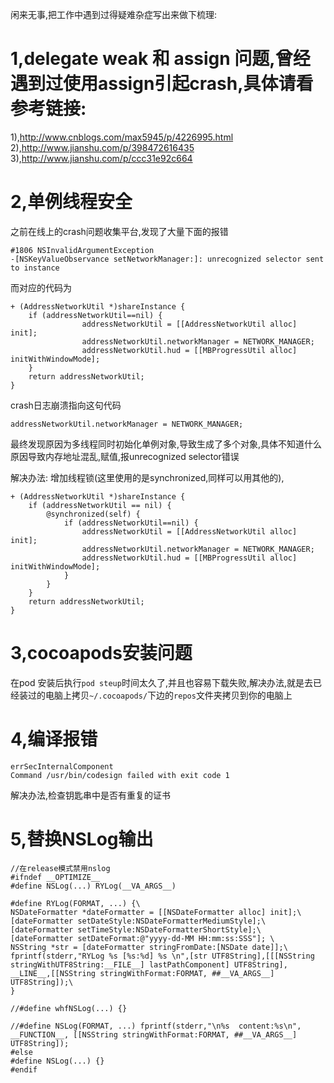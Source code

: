 闲来无事,把工作中遇到过得疑难杂症写出来做下梳理:

# 1,delegate weak 和 assign 问题,曾经遇到过使用assign引起crash,具体请看参考链接:
1),http://www.cnblogs.com/max5945/p/4226995.html
2),http://www.jianshu.com/p/398472616435
3),http://www.jianshu.com/p/ccc31e92c664


# 2,单例线程安全

之前在线上的crash问题收集平台,发现了大量下面的报错

```
#1806 NSInvalidArgumentException
-[NSKeyValueObservance setNetworkManager:]: unrecognized selector sent to instance
```
而对应的代码为
```
+ (AddressNetworkUtil *)shareInstance {
    if (addressNetworkUtil==nil) {
                addressNetworkUtil = [[AddressNetworkUtil alloc] init];
                addressNetworkUtil.networkManager = NETWORK_MANAGER;
                addressNetworkUtil.hud = [[MBProgressUtil alloc] initWithWindowMode];
    }
    return addressNetworkUtil;
}
```

crash日志崩溃指向这句代码
```
addressNetworkUtil.networkManager = NETWORK_MANAGER;
```

最终发现原因为多线程同时初始化单例对象,导致生成了多个对象,具体不知道什么原因导致内存地址混乱,赋值,报unrecognized selector错误


解决办法:
增加线程锁(这里使用的是synchronized,同样可以用其他的),
```
+ (AddressNetworkUtil *)shareInstance {
    if (addressNetworkUtil == nil) {
        @synchronized(self) {
            if (addressNetworkUtil==nil) {
                addressNetworkUtil = [[AddressNetworkUtil alloc] init];
                addressNetworkUtil.networkManager = NETWORK_MANAGER;
                addressNetworkUtil.hud = [[MBProgressUtil alloc] initWithWindowMode];
            }
        }
    }
    return addressNetworkUtil;
}
```
# 3,cocoapods安装问题

在pod 安装后执行```pod steup```时间太久了,并且也容易下载失败,解决办法,就是去已经装过的电脑上拷贝```~/.cocoapods/```下边的```repos```文件夹拷贝到你的电脑上


# 4,编译报错
```
errSecInternalComponent
Command /usr/bin/codesign failed with exit code 1
```

解决办法,检查钥匙串中是否有重复的证书

# 5,替换NSLog输出

```
//在release模式禁用nslog
#ifndef __OPTIMIZE__
#define NSLog(...) RYLog(__VA_ARGS__)

#define RYLog(FORMAT, ...) {\
NSDateFormatter *dateFormatter = [[NSDateFormatter alloc] init];\
[dateFormatter setDateStyle:NSDateFormatterMediumStyle];\
[dateFormatter setTimeStyle:NSDateFormatterShortStyle];\
[dateFormatter setDateFormat:@"yyyy-dd-MM HH:mm:ss:SSS"]; \
NSString *str = [dateFormatter stringFromDate:[NSDate date]];\
fprintf(stderr,"RYLog %s [%s:%d] %s \n",[str UTF8String],[[[NSString stringWithUTF8String:__FILE__] lastPathComponent] UTF8String], __LINE__,[[NSString stringWithFormat:FORMAT, ##__VA_ARGS__] UTF8String]);\
}

//#define whfNSLog(...) {}

//#define NSLog(FORMAT, ...) fprintf(stderr,"\n%s  content:%s\n", __FUNCTION__, [[NSString stringWithFormat:FORMAT, ##__VA_ARGS__] UTF8String]);
#else
#define NSLog(...) {}
#endif
```